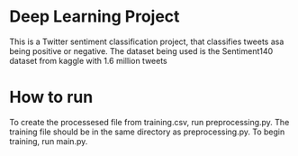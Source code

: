# Deep Learning Project
This is a Twitter sentiment classification project, that classifies tweets asa being positive or negative.
The dataset being used is the Sentiment140 dataset from kaggle with 1.6 million tweets

# How to run
To create the processesed file from training.csv, run preprocessing.py. The training file should be in the same directory as preprocessing.py.
To begin training, run main.py.

